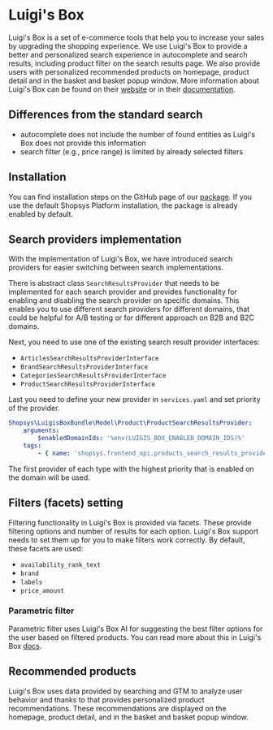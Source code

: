 # Luigi's Box

Luigi's Box is a set of e-commerce tools that help you to increase your sales by upgrading the shopping experience.
We use Luigi's Box to provide a better and personalized search experience in autocomplete and search results, including product filter on the search results page.
We also provide users with personalized recommended products on homepage, product detail and in the basket and basket popup window.
More information about Luigi's Box can be found on their [website](https://luigisbox.com/) or in their [documentation](https://docs.luigisbox.com/).

## Differences from the standard search

- autocomplete does not include the number of found entities as Luigi's Box does not provide this information
- search filter (e.g., price range) is limited by already selected filters

## Installation

You can find installation steps on the GitHub page of our [package](https://github.com/shopsys/luigis-box?tab=readme-ov-file#installation).
If you use the default Shopsys Platform installation, the package is already enabled by default.

## Search providers implementation

With the implementation of Luigi's Box, we have introduced search providers for easier switching between search implementations.

There is abstract class `SearchResultsProvider` that needs to be implemented for each search provider and provides functionality for enabling and disabling the search provider on specific domains.
This enables you to use different search providers for different domains, that could be helpful for A/B testing or for different approach on B2B and B2C domains.

Next, you need to use one of the existing search result provider interfaces:

- `ArticlesSearchResultsProviderInterface`
- `BrandSearchResultsProviderInterface`
- `CategoriesSearchResultsProviderInterface`
- `ProductSearchResultsProviderInterface`

Last you need to define your new provider in `services.yaml` and set priority of the provider.

```yaml
Shopsys\LuigisBoxBundle\Model\Product\ProductSearchResultsProvider:
    arguments:
        $enabledDomainIds: '%env(LUIGIS_BOX_ENABLED_DOMAIN_IDS)%'
    tags:
        - { name: 'shopsys.frontend_api.products_search_results_provider', priority: 100 }
```

The first provider of each type with the highest priority that is enabled on the domain will be used.

## Filters (facets) setting

Filtering functionality in Luigi's Box is provided via facets.
These provide filtering options and number of results for each option.
Luigi's Box support needs to set them up for you to make filters work correctly.
By default, these facets are used:

- `availability_rank_text`
- `brand`
- `labels`
- `price_amount`

### Parametric filter

Parametric filter uses Luigi's Box AI for suggesting the best filter options for the user based on filtered products.
You can read more about this in Luigi's Box [docs](https://docs.luigisbox.com/search/api.html#best-practices-use-dynamic-facets).

## Recommended products

Luigi's Box uses data provided by searching and GTM to analyze user behavior and thanks to that provides personalized product recommendations.
These recommendations are displayed on the homepage, product detail, and in the basket and basket popup window.
